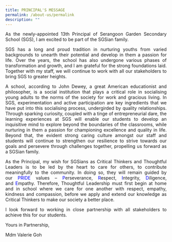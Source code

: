 ```yaml
---
title: PRINCIPAL'S MESSAGE
permalink: /about-us/permalink
description: ""
---
```

<p style="text-align: justify;"> As the newly-appointed 13th Principal of Serangoon Garden Secondary School (SGS), I am excited to be part of the SGSian family.

<p style="text-align: justify;"> SGS has a long and proud tradition in nurturing youths from varied backgrounds to unearth their potential and develop in them a passion for life. Over the years, the school has also undergone various phases of transformation and growth, and I am grateful for the strong foundations laid. Together with my staff, we will continue to work with all our stakeholders to bring SGS to greater heights.

<p style="text-align: justify;"> A school, according to John Dewey, a great American educationist and philosopher, is a social institution that plays a critical role in socialising young adults to the norms of the society for work and gracious living. In SGS, experimentation and active participation are key ingredients that we have put into this socialising process, undergirded by quality relationships. Through sparking curiosity, coupled with a tinge of entrepreneurial dare, the learning experiences at SGS will enable our students to develop an inquisitive mind to explore beyond the boundaries of the classrooms, while nurturing in them a passion for championing excellence and quality in life. Beyond that, the evident strong caring culture amongst our staff and students will continue to strengthen our resilience to strive towards our goals and persevere through challenges together, propelling us forward as a SGSian family.

<p style="text-align: justify;"> As the Principal, my wish for SGSians as Critical Thinkers and Thoughtful Leaders is to be led by the heart to care for others, to contribute meaningfully to the community. In doing so, they will remain guided by our <font color="blue">PRIDE</font> values – <font color="blue">P</font>erseverance, <font color="blue">R</font>espect, <font color="blue">I</font>ntegrity, <font color="blue">D</font>iligence, and <font color="blue">E</font>mpathy. Therefore, Thoughtful Leadership must first begin at home and in school where we care for one another with respect, empathy, kindness and compassion, before we apply and extend our knowledge as Critical Thinkers to make our society a better place.

<p style="text-align: justify;"> I look forward to working in close partnership with all stakeholders to achieve this for our students.

<p style="text-align: justify;"> Yours in Partnership,

<p style="text-align: justify;"> Mdm Valerie Goh